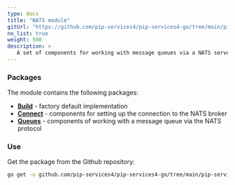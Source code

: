 ```yaml
---
type: docs
title: "NATS module"
gitUrl: "https://github.com/pip-services4/pip-services4-go/tree/main/pip-services4-nats-go"
no_list: true
weight: 500
description: > 
   A set of components for working with message queues via a NATS server [https://nats.io/](https://nats.io/).
---
```


### Packages

The module contains the following packages:
- [**Build**](build) - factory default implementation
- [**Connect**](connect) - components for setting up the connection to the NATS broker
- [**Queues**](queues) - components of working with a message queue via the NATS protocol



### Use
Get the package from the Github repository:
```bash
go get -u github.com/pip-services4/pip-services4-go/tree/main/pip-services4-nats-go@latest
```
